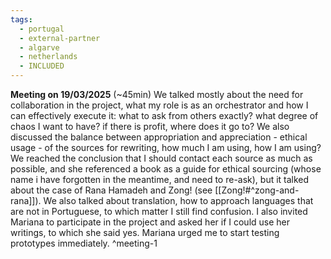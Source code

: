 ```yaml
---
tags:
  - portugal
  - external-partner
  - algarve
  - netherlands
  - INCLUDED
---
```

**Meeting on 19/03/2025** (~45min)
We talked mostly about the need for collaboration in the project, what my role is as an orchestrator and how I can effectively execute it: what to ask from others exactly? what degree of chaos I want to have? if there is profit, where does it go to? We also discussed the balance between appropriation and appreciation - ethical usage - of the sources for rewriting, how much I am using, how I am using? We reached the conclusion that I should contact each source as much as possible, and she referenced a book as a guide for ethical sourcing (whose name i have forgotten in the meantime, and need to re-ask), but it talked about the case of Rana Hamadeh and Zong! (see [[Zong!#^zong-and-rana]]). We also talked about translation, how to approach languages that are not in Portuguese, to which matter I still find confusion. I also invited Mariana to participate in the project and asked her if I could use her writings, to which she said yes. Mariana urged me to start testing prototypes immediately. ^meeting-1